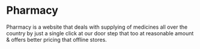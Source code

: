 # Pharmacy
Pharmacy is a website that deals with supplying of medicines all over the country by just a single click at our door step that too at reasonable amount &amp; offers better pricing that offline stores. 
